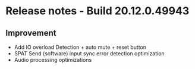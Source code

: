 # Release notes - Build 20.12.0.49943

## Improvement

* Add IO overload Detection + auto mute + reset button
* SPAT Send (software) input sync error detection optimization
* Audio processing optimizations